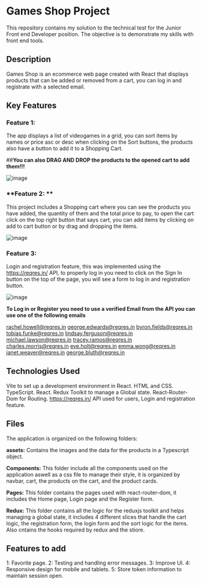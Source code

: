 # Games Shop Project

This repository contains my solution to the technical test for the Junior Front end Developer position. The objective is to demonstrate my skills with front end tools.

## Description

Games Shop is an ecommerce web page created with React that displays products that can be added or removed from a cart, you can log in and registrate with a selected email.

## Key Features

### **Feature 1:** 

The app displays a list of videogames in a grid, you can sort items by names or price asc or desc when clicking on the Sort buttons, the products also have a button to add it to a Shopping Cart.

##**You can also DRAG AND DROP the products to the opened cart to add them!!!**

![image](https://github.com/Camiloop/GamesShop-Project/assets/109489683/2600b419-a8ba-423b-a6b3-054b189800b5)

### **Feature 2: **

This project includes a Shopping cart where you can see the products you have added, the quantity of them and the total price to pay, to open the cart click on the top right button that says cart, you can add items by clicking on add to cart button or by drag and dropping the items.

![image](https://github.com/Camiloop/GamesShop-Project/assets/109489683/d6040871-daee-4fb6-8743-cb465d690342)

### **Feature 3:** 

Login and registration feature, this was implemented using the https://reqres.in/ API, to properly log in you need to click on the Sign In button on the top of the page, you will see a form to log in and registration button.

![image](https://github.com/Camiloop/GamesShop-Project/assets/109489683/88c7b4a2-2a51-4898-a4d1-a6b4118cc571)

**To Log in or Register you need to use a verified Email from the API you can use one of the following emails**

rachel.howell@reqres.in
george.edwards@reqres.in
byron.fields@reqres.in
tobias.funke@reqres.in
lindsay.ferguson@reqres.in
michael.lawson@reqres.in
tracey.ramos@reqres.in
charles.morris@reqres.in
eve.holt@reqres.in
emma.wong@reqres.in
janet.weaver@reqres.in
george.bluth@reqres.in

## Technologies Used

Vite to set up a development environment in React.
HTML and CSS.
TypeScript.
React.
Redux Toolkit to manage a Global state.
React-Router-Dom for Routing.
https://reqres.in/ API used for users, Login and registration feature.

## Files

The application is organized on the following folders:

**assets:** Contains the images and the data for the products in a Typescript object.

**Components:** This folder include all the components used on the application aswell as a css file to manage their style, it is organized by navbar, cart, the products on the cart, and the product cards.

**Pages:** This folder contains the pages used with react-router-dom, it includes the Home page, Login page and the Register form.

**Redux:** This folder contains all the logic for the reduxjs toolkit and helps managing a global state, it includes 4 different slices that handle the cart logic, the registration form, the login form and the sort logic for the items. Also cntains the hooks required by redux and the stiore.

## Features to add

1: Favorite page.
2: Testing and handling error messages.
3: Improve UI.
4: Responsive design for mobile and tablets.
5: Store token information to maintain session open.
